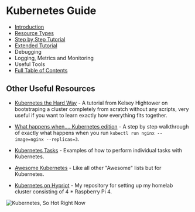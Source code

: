 # Kubernetes Guide

- [Introduction](./manuscript/1-intro.md)
- [Resource Types](./manuscript/2-resources.md)
- [Step by Step Tutorial](./manuscript/3-tutorial.md)
- [Extended Tutorial](./manuscript/4-extended-tutorial.md)
- Debugging
- Logging, Metrics and Monitoring
- Useful Tools
- [Full Table of Contents](./toc.md)

## Other Useful Resources

- [Kubernetes the Hard Way](https://github.com/kelseyhightower/kubernetes-the-hard-way) - A tutorial from Kelsey Hightower on bootstraping a cluster completely from scratch without any scripts, very useful if you want to learn exactly how everything fits together.

- [What happens when.... Kubernetes edition](https://github.com/jamiehannaford/what-happens-when-k8s) - A step by step walkthrough of exactly what happens when you run `kubectl run nginx --image=nginx --replicas=3`.

- [Kubernetes Tasks](https://kubernetes.io/docs/tasks/) - Examples of how to perform individual tasks with Kubernetes.

- [Awesome Kubernetes](https://github.com/ramitsurana/awesome-kubernetes) - Like all other "Awesome" lists but for Kubernetes.

- [Kubernetes on Hypriot](http://github.com/REBELinBLUE/k8s-on-hypriot) - My repository for setting up my homelab cluster consisting of 4 * Raspberry Pi 4.

![Kubernetes, So Hot Right Now](https://media.makeameme.org/created/kubernetes-so-hot.jpg)
